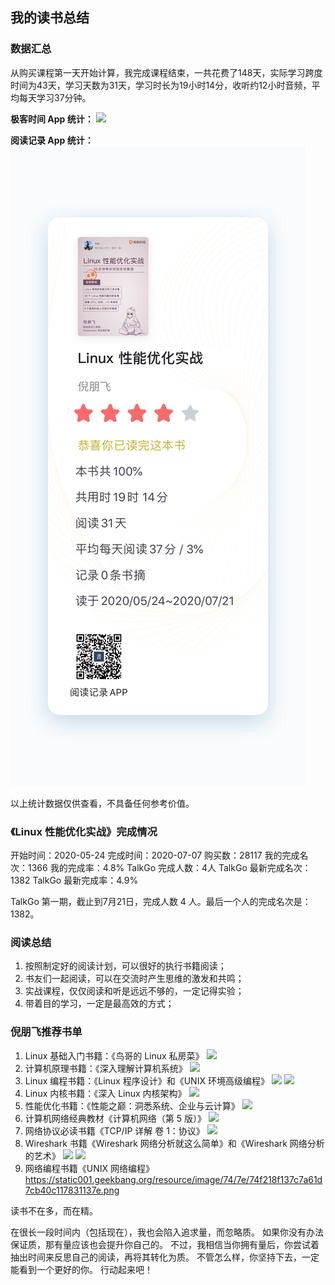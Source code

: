 ## 我的读书总结

### 数据汇总

从购买课程第一天开始计算，我完成课程结束，一共花费了148天，实际学习跨度时间为43天，学习天数为31天，学习时长为19小时14分，收听约12小时音频，平均每天学习37分钟。

**极客时间 App 统计：**
![](https://static001.geekbang.org/resource/image/f2/e5/f293c969a147c3ad7753b312205962e5.jpg)

**阅读记录 App 统计：**
![](https://raw.githubusercontent.com/yangwenmai/learning-growth/master/assets/images/read_linux_performance_book.jpg)

以上统计数据仅供查看，不具备任何参考价值。

### 《Linux 性能优化实战》完成情况

开始时间：2020-05-24
完成时间：2020-07-07
购买数：28117
我的完成名次：1366
我的完成率：4.8%
TalkGo 完成人数：4人
TalkGo 最新完成名次：1382
TalkGo 最新完成率：4.9%

TalkGo 第一期，截止到7月21日，完成人数 4 人。最后一个人的完成名次是：1382。

### 阅读总结

1. 按照制定好的阅读计划，可以很好的执行书籍阅读；
2. 书友们一起阅读，可以在交流时产生思维的激发和共鸣；
3. 实战课程，仅仅阅读和听是远远不够的，一定记得实验；
4. 带着目的学习，一定是最高效的方式；

### 倪朋飞推荐书单

1. Linux 基础入门书籍：《鸟哥的 Linux 私房菜》
![](https://static001.geekbang.org/resource/image/8e/b4/8e3b114e11f6f5195e176290e4aa6eb4.png)
2. 计算机原理书籍：《深入理解计算机系统》
![](https://static001.geekbang.org/resource/image/6b/07/6b0cadb6858c3e00885e829d0910b207.png)
3. Linux 编程书籍：《Linux 程序设计》和《UNIX 环境高级编程》
![](https://static001.geekbang.org/resource/image/1f/e7/1fe3cc0a1d0772282be0047dbfd67fe7.png)
![](https://static001.geekbang.org/resource/image/86/90/86ac9cfbba6a255c3592de13950be190.png)
4. Linux 内核书籍：《深入 Linux 内核架构》
![](https://static001.geekbang.org/resource/image/e1/5e/e1ed53283b51ed81a96b9c9d2e72d65e.png)
5. 性能优化书籍：《性能之巅：洞悉系统、企业与云计算》
![](https://static001.geekbang.org/resource/image/5b/55/5b8392e187c770b796c445ded4819655.png)
6. 计算机网络经典教材《计算机网络（第 5 版）》
![](https://static001.geekbang.org/resource/image/ce/36/cef3bf15fa095140d499ba56fe4f2e36.png)
7. 网络协议必读书籍《TCP/IP 详解 卷 1：协议》
![](https://static001.geekbang.org/resource/image/07/56/07732b5c083e68874e0796a6ba708f56.png)
8. Wireshark 书籍《Wireshark 网络分析就这么简单》和《Wireshark 网络分析的艺术》
![](https://static001.geekbang.org/resource/image/fe/79/feaf5c9f1b5dd8c4a1546344c67e3979.png)
![](https://static001.geekbang.org/resource/image/27/f6/278f19c944ae955de49575bca3fde0f6.png)
9. 网络编程书籍《UNIX 网络编程》
https://static001.geekbang.org/resource/image/74/7e/74f218f137c7a61d7cb40c117831137e.png

读书不在多，而在精。

在很长一段时间内（包括现在），我也会陷入追求量，而忽略质。
如果你没有办法保证质，那有量应该也会提升你自己的。
不过，我相信当你拥有量后，你尝试着抽出时间来反思自己的阅读，再将其转化为质。
不管怎么样，你坚持下去，一定能看到一个更好的你。
行动起来吧！
